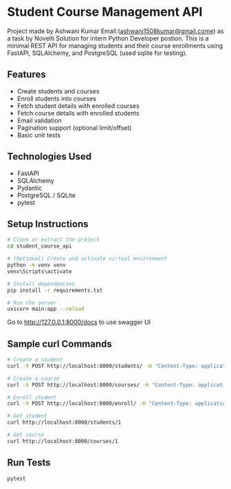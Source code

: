 

# Student Course Management API
Project made by Ashwani Kumar Email:(ashwani1508kumar@gmail.come) as a task by Novelti Solution for intern Python Developer postion.
This is a minimal REST API for managing students and their course enrollments using FastAPI, SQLAlchemy, and PostgreSQL (used sqlite for testing).

## Features

- Create students and courses
- Enroll students into courses
- Fetch student details with enrolled courses
- Fetch course details with enrolled students
- Email validation
- Pagination support (optional limit/offset)
- Basic unit tests

## Technologies Used

- FastAPI
- SQLAlchemy
- Pydantic
- PostgreSQL / SQLite
- pytest

## Setup Instructions

```bash
# Clone or extract the project
cd student_course_api

# (Optional) Create and activate virtual environment
python -m venv venv
venv\Scripts\activate

# Install dependencies
pip install -r requirements.txt

# Run the server
uvicorn main:app --reload
```
Go to http://127.0.0.1:8000/docs to use swagger UI
## Sample curl Commands

```bash
# Create a student
curl -X POST http://localhost:8000/students/ -H "Content-Type: application/json" -d '{"name": "Ash", "email": "ash@example.com"}'

# Create a course
curl -X POST http://localhost:8000/courses/ -H "Content-Type: application/json" -d '{"title": "Math 101", "description": "Basic Math by T1"}'

# Enroll student
curl -X POST http://localhost:8000/enroll/ -H "Content-Type: application/json" -d '{"student_id": 1, "course_id": 1}'

# Get student
curl http://localhost:8000/students/1

# Get course
curl http://localhost:8000/courses/1
```

## Run Tests

```
pytest
```
